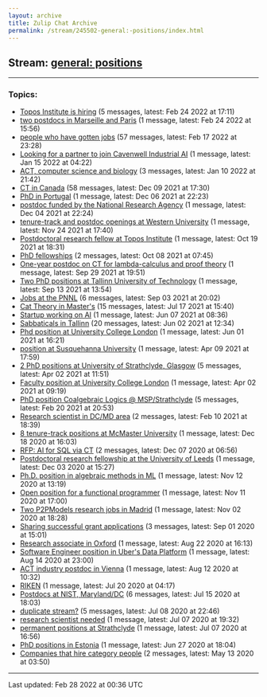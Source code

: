```yaml
---
layout: archive
title: Zulip Chat Archive
permalink: /stream/245502-general:-positions/index.html
---
```


## Stream: [general: positions](https://mattecapu.github.io/ct-zulip-archive/stream/245502-general:-positions/index.html)
---

### Topics:

* [Topos Institute is hiring](topic/topic_Topos.20Institute.20is.20hiring.html) (5 messages, latest: Feb 24 2022 at 17:11)
* [two postdocs in Marseille and Paris](topic/topic_two.20postdocs.20in.20Marseille.20and.20Paris.html) (1 message, latest: Feb 24 2022 at 15:56)
* [people who have gotten jobs](topic/topic_people.20who.20have.20gotten.20jobs.html) (57 messages, latest: Feb 17 2022 at 23:28)
* [Looking for a partner to join Cavenwell Industrial AI](topic/topic_Looking.20for.20a.20partner.20to.20join.20Cavenwell.20Industrial.20AI.html) (1 message, latest: Jan 15 2022 at 04:22)
* [ACT, computer science and biology](topic/topic_ACT.2C.20computer.20science.20and.20biology.html) (3 messages, latest: Jan 10 2022 at 21:42)
* [CT in Canada](topic/topic_CT.20in.20Canada.html) (58 messages, latest: Dec 09 2021 at 17:30)
* [PhD in Portugal](topic/topic_PhD.20in.20Portugal.html) (1 message, latest: Dec 06 2021 at 22:23)
* [postdoc funded by the  National Research Agency](topic/topic_postdoc.20funded.20by.20the.20.20National.20Research.20Agency.html) (1 message, latest: Dec 04 2021 at 22:24)
* [tenure-track and postdoc openings at Western University](topic/topic_tenure-track.20and.20postdoc.20openings.20at.20Western.20University.html) (1 message, latest: Nov 24 2021 at 17:40)
* [Postdoctoral research fellow at Topos Institute](topic/topic_Postdoctoral.20research.20fellow.20at.20Topos.20Institute.html) (1 message, latest: Oct 19 2021 at 18:31)
* [PhD fellowships](topic/topic_PhD.20fellowships.html) (2 messages, latest: Oct 08 2021 at 07:45)
* [One-year postdoc on CT for lambda-calculus and proof theory](topic/topic_One-year.20postdoc.20on.20CT.20for.20lambda-calculus.20and.20proof.20theory.html) (1 message, latest: Sep 29 2021 at 19:51)
* [Two PhD positions at Tallinn University of Technology](topic/topic_Two.20PhD.20positions.20at.20Tallinn.20University.20of.20Technology.html) (1 message, latest: Sep 13 2021 at 13:54)
* [Jobs at the PNNL](topic/topic_Jobs.20at.20the.20PNNL.html) (6 messages, latest: Sep 03 2021 at 20:02)
* [Cat Theory in Master's](topic/topic_Cat.20Theory.20in.20Master's.html) (15 messages, latest: Jul 17 2021 at 15:40)
* [Startup working on AI](topic/topic_Startup.20working.20on.20AI.html) (1 message, latest: Jun 07 2021 at 08:36)
* [Sabbaticals in Tallinn](topic/topic_Sabbaticals.20in.20Tallinn.html) (20 messages, latest: Jun 02 2021 at 12:34)
* [Phd position at University College London](topic/topic_Phd.20position.20at.20University.20College.20London.html) (1 message, latest: Jun 01 2021 at 16:21)
* [position at Susquehanna University](topic/topic_position.20at.20Susquehanna.20University.html) (1 message, latest: Apr 09 2021 at 17:59)
* [2 PhD positions at University of Strathclyde, Glasgow](topic/topic_2.20PhD.20positions.20at.20University.20of.20Strathclyde.2C.20Glasgow.html) (5 messages, latest: Apr 02 2021 at 11:51)
* [Faculty position at University College London](topic/topic_Faculty.20position.20at.20University.20College.20London.html) (1 message, latest: Apr 02 2021 at 09:19)
* [PhD position Coalgebraic Logics @ MSP/Strathclyde](topic/topic_PhD.20position.20Coalgebraic.20Logics.20.40.20MSP.2FStrathclyde.html) (5 messages, latest: Feb 20 2021 at 20:53)
* [Research scientist in DC/MD area](topic/topic_Research.20scientist.20in.20DC.2FMD.20area.html) (2 messages, latest: Feb 10 2021 at 18:39)
* [8 tenure-track positions at McMaster University](topic/topic_8.20tenure-track.20positions.20at.20McMaster.20University.html) (1 message, latest: Dec 18 2020 at 16:03)
* [RFP: AI for SQL via CT](topic/topic_RFP.3A.20AI.20for.20SQL.20via.20CT.html) (2 messages, latest: Dec 07 2020 at 06:56)
* [Postdoctoral research fellowship at the University of Leeds](topic/topic_Postdoctoral.20research.20fellowship.20at.20the.20University.20of.20Leeds.html) (1 message, latest: Dec 03 2020 at 15:27)
* [Ph.D. position in algebraic methods in ML](topic/topic_Ph.2ED.2E.20position.20in.20algebraic.20methods.20in.20ML.html) (1 message, latest: Nov 12 2020 at 13:19)
* [Open position for a functional programmer](topic/topic_Open.20position.20for.20a.20functional.20programmer.html) (1 message, latest: Nov 11 2020 at 17:00)
* [Two P2PModels research jobs in Madrid](topic/topic_Two.20P2PModels.20research.20jobs.20in.20Madrid.html) (1 message, latest: Nov 02 2020 at 18:28)
* [Sharing successful grant applications](topic/topic_Sharing.20successful.20grant.20applications.html) (3 messages, latest: Sep 01 2020 at 15:01)
* [Research associate in Oxford](topic/topic_Research.20associate.20in.20Oxford.html) (1 message, latest: Aug 22 2020 at 16:13)
* [Software Engineer position in Uber's Data Platform](topic/topic_Software.20Engineer.20position.20in.20Uber's.20Data.20Platform.html) (1 message, latest: Aug 14 2020 at 23:00)
* [ACT industry postdoc in Vienna](topic/topic_ACT.20industry.20postdoc.20in.20Vienna.html) (1 message, latest: Aug 12 2020 at 10:32)
* [RIKEN](topic/topic_RIKEN.html) (1 message, latest: Jul 20 2020 at 04:17)
* [Postdocs at NIST, Maryland/DC](topic/topic_Postdocs.20at.20NIST.2C.20Maryland.2FDC.html) (6 messages, latest: Jul 15 2020 at 18:03)
* [duplicate stream?](topic/topic_duplicate.20stream.3F.html) (5 messages, latest: Jul 08 2020 at 22:46)
* [research scientist needed](topic/topic_research.20scientist.20needed.html) (1 message, latest: Jul 07 2020 at 19:32)
* [permanent positions at Strathclyde](topic/topic_permanent.20positions.20at.20Strathclyde.html) (1 message, latest: Jul 07 2020 at 16:56)
* [PhD positions in Estonia](topic/topic_PhD.20positions.20in.20Estonia.html) (1 message, latest: Jun 27 2020 at 18:04)
* [Companies that hire category people](topic/topic_Companies.20that.20hire.20category.20people.html) (2 messages, latest: May 13 2020 at 03:50)

<hr><p>Last updated: Feb 28 2022 at 00:36 UTC</p>